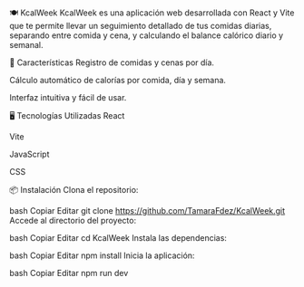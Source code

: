
🍽️ KcalWeek
KcalWeek es una aplicación web desarrollada con React y Vite que te permite llevar un seguimiento detallado de tus comidas diarias, separando entre comida y cena, y calculando el balance calórico diario y semanal.

🚀 Características
Registro de comidas y cenas por día.

Cálculo automático de calorías por comida, día y semana.

Interfaz intuitiva y fácil de usar.

🖥️ Tecnologías Utilizadas
React

Vite

JavaScript

CSS

📦 Instalación
Clona el repositorio:

bash
Copiar
Editar
git clone https://github.com/TamaraFdez/KcalWeek.git
Accede al directorio del proyecto:

bash
Copiar
Editar
cd KcalWeek
Instala las dependencias:

bash
Copiar
Editar
npm install
Inicia la aplicación:

bash
Copiar
Editar
npm run dev
